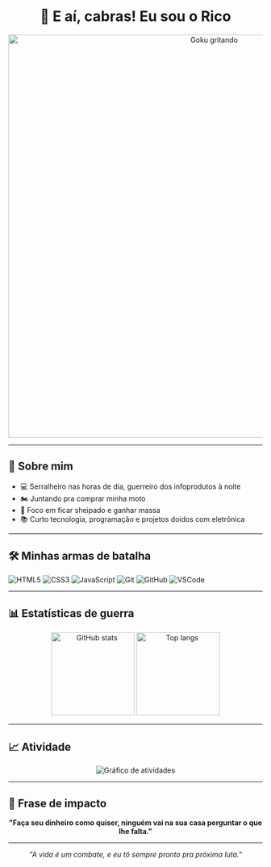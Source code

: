 <h1 align="center">👋 E aí, cabras! Eu sou o Rico</h1>

<p align="center">
  <img src="https://i.imgur.com/1INYrlX.gif" alt="Goku gritando" width="800">
</p>

---

## 🚀 Sobre mim
- 💻 Serralheiro nas horas de dia, guerreiro dos infoprodutos à noite  
- 🏍️ Juntando pra comprar minha moto  
- 🥩 Foco em ficar sheipado e ganhar massa  
- 📚 Curto tecnologia, programação e projetos doidos com eletrônica  

---

## 🛠️ Minhas armas de batalha
![HTML5](https://img.shields.io/badge/HTML5-E34F26?style=for-the-badge&logo=html5&logoColor=white)
![CSS3](https://img.shields.io/badge/CSS3-1572B6?style=for-the-badge&logo=css3&logoColor=white)
![JavaScript](https://img.shields.io/badge/JavaScript-F7DF1E?style=for-the-badge&logo=javascript&logoColor=black)
![Git](https://img.shields.io/badge/Git-F05032?style=for-the-badge&logo=git&logoColor=white)
![GitHub](https://img.shields.io/badge/GitHub-181717?style=for-the-badge&logo=github&logoColor=white)
![VSCode](https://img.shields.io/badge/VSCode-007ACC?style=for-the-badge&logo=visualstudiocode&logoColor=white)

---

## 📊 Estatísticas de guerra
<p align="center">
  <img src="https://github-readme-stats.vercel.app/api?username=SEU-USUARIO&show_icons=true&theme=tokyonight" alt="GitHub stats" height="165">
  <img src="https://github-readme-stats.vercel.app/api/top-langs/?username=SEU-USUARIO&layout=compact&theme=tokyonight" alt="Top langs" height="165">
</p>

---

## 📈 Atividade
<p align="center">
  <img src="https://github-readme-activity-graph.vercel.app/graph?username=SEU-USUARIO&theme=tokyo-night" alt="Gráfico de atividades">
</p>

---

## 💬 Frase de impacto
<p align="center">
  <b>"Faça seu dinheiro como quiser, ninguém vai na sua casa perguntar o que lhe falta."</b>
</p>

---

<p align="center">
  <i>"A vida é um combate, e eu tô sempre pronto pra próxima luta."</i>
</p>
